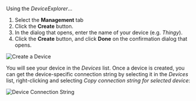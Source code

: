 Using the _DeviceExplorer_...

1. Select the __Management__ tab
2. Click the __Create__ button. 
3. In the dialog that opens, enter the name of your device (e.g. _Thingy_). 
4. Click the __Create__ button, and click __Done__ on the confirmation dialog that opens.

![Create a Device]({{site.url}}/images/rpi2/rpi2_deviceexplorer02.png)

You will see your device in the _Devices_ list. Once a device is created, you can get the device-specific connection string by selecting it in the _Devices_ list, right-clicking and selecting _Copy connection string for selected device_:

![Device Connection String]({{site.url}}/images/rpi2/rpi2_deviceexplorer03.png)